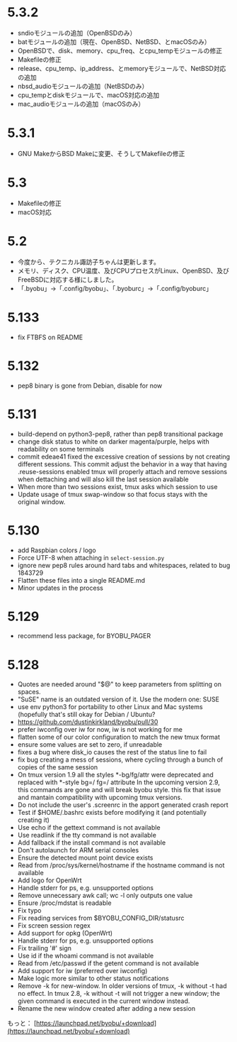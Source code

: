 # 5.3.2
* sndioモジュールの追加（OpenBSDのみ）
* batモジュールの追加（現在、OpenBSD、NetBSD、とmacOSのみ）
* OpenBSDで、disk、memory、cpu_freq、とcpu_tempモジュールの修正
* Makefileの修正
* release、cpu_temp、ip_address、とmemoryモジュールで、NetBSD対応の追加
* nbsd_audioモジュールの追加（NetBSDのみ）
* cpu_tempとdiskモジュールで、macOS対応の追加
* mac_audioモジュールの追加（macOSのみ）

# 5.3.1
* GNU MakeからBSD Makeに変更、そうしてMakefileの修正

# 5.3
* Makefileの修正
* macOS対応

# 5.2
* 今度から、テクニカル諏訪子ちゃんは更新します。
* メモリ、ディスク、CPU温度、及びCPUプロセスがLinux、OpenBSD、及びFreeBSDに対応する様にしました。
* 「.byobu」→「.config/byobu」、「.byoburc」→「.config/byoburc」

# 5.133
* fix FTBFS on README

# 5.132
* pep8 binary is gone from Debian, disable for now

# 5.131
* build-depend on python3-pep8, rather than pep8 transitional package
* change disk status to white on darker magenta/purple, helps with readability on some terminals
* commit edeae41 fixed the excessive creation of sessions by not creating different sessions. This commit adjust the behavior in a way that having .reuse-sessions enabled tmux will properly attach and remove sessions when dettaching and will also kill the last session available
* When more than two sessions exist, tmux asks which session to use
* Update usage of tmux swap-window so that focus stays with the original window.

# 5.130
* add Raspbian colors / logo
* Force UTF-8 when attaching in `select-session.py`
* ignore new pep8 rules around hard tabs and whitespaces, related to bug 1843729
* Flatten these files into a single README.md
* Minor updates in the process

# 5.129
* recommend less package, for BYOBU_PAGER

# 5.128
* Quotes are needed around "$@" to keep parameters from splitting on spaces.
* "SuSE" name is an outdated version of it. Use the modern one: SUSE
* use env python3 for portability to other Linux and Mac systems (hopefully that's still okay for Debian / Ubuntu?
* https://github.com/dustinkirkland/byobu/pull/30
* prefer iwconfig over iw for now, iw is not working for me
* flatten some of our color configuration to match the new tmux format
* ensure some values are set to zero, if unreadable
* fixes a bug where disk_io causes the rest of the status line to fail
* fix bug creating a mess of sessions, where cycling through a bunch of copies of the same session
* On tmux version 1.9 all the styles *-bg/fg/attr were deprecated and replaced with *-style bg=/ fg=/ attribute In the upcoming version 2.9, this commands are gone and will break byobu style. this fix that issue and mantain compatibility with upcoming tmux versions.
* Do not include the user's .screenrc in the apport generated crash report
* Test if $HOME/.bashrc exists before modifying it (and potentially creating it)
* Use echo if the gettext command is not available
* Use readlink if the tty command is not available
* Add fallback if the install command is not available
* Don't autolaunch for ARM serial consoles
* Ensure the detected mount point device exists
* Read from /proc/sys/kernel/hostname if the hostname command is not available
* Add logo for OpenWrt
* Handle stderr for ps, e.g. unsupported options
* Remove unnecessary awk call; wc -l only outputs one value
* Ensure /proc/mdstat is readable
* Fix typo
* Fix reading services from $BYOBU_CONFIG_DIR/statusrc
* Fix screen session regex
* Add support for opkg (OpenWrt)
* Handle stderr for ps, e.g. unsupported options
* Fix trailing '#' sign
* Use id if the whoami command is not available
* Read from /etc/passwd if the getent command is not available
* Add support for iw (preferred over iwconfig)
* Make logic more similar to other status notifications
* Remove -k for new-window. In older versions of tmux, -k without -t <target-window> had no effect. In tmux 2.8, -k without -t will not trigger a new window; the given command is executed in the current window instead.
* Rename the new window created after adding a new session

もっと： [https://launchpad.net/byobu/+download](https://launchpad.net/byobu/+download)
